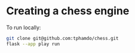 # Creating a chess engine

To run locally:
```sh
git clone git@github.com:tphamdo/chess.git
flask --app play run
```
